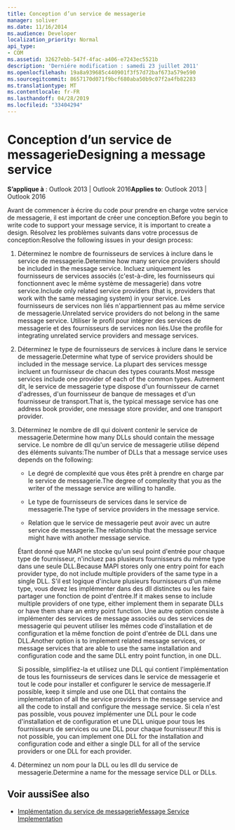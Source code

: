 ```yaml
---
title: Conception d’un service de messagerie
manager: soliver
ms.date: 11/16/2014
ms.audience: Developer
localization_priority: Normal
api_type:
- COM
ms.assetid: 32627ebb-547f-4fac-a406-e7243ec5521b
description: 'Derniére modification : samedi 23 juillet 2011'
ms.openlocfilehash: 19a8a939685c440901f3f57d72baf673a579e590
ms.sourcegitcommit: 8657170d071f9bcf680aba50b9c07f2a4fb82283
ms.translationtype: MT
ms.contentlocale: fr-FR
ms.lasthandoff: 04/28/2019
ms.locfileid: "33404294"
---
```

# <a name="designing-a-message-service"></a><span data-ttu-id="50708-103">Conception d’un service de messagerie</span><span class="sxs-lookup"><span data-stu-id="50708-103">Designing a message service</span></span>

<span data-ttu-id="50708-104">**S’applique à** : Outlook 2013 | Outlook 2016</span><span class="sxs-lookup"><span data-stu-id="50708-104">**Applies to**: Outlook 2013 | Outlook 2016</span></span> 
  
<span data-ttu-id="50708-105">Avant de commencer à écrire du code pour prendre en charge votre service de messagerie, il est important de créer une conception.</span><span class="sxs-lookup"><span data-stu-id="50708-105">Before you begin to write code to support your message service, it is important to create a design.</span></span> <span data-ttu-id="50708-106">Résolvez les problèmes suivants dans votre processus de conception:</span><span class="sxs-lookup"><span data-stu-id="50708-106">Resolve the following issues in your design process:</span></span>
  
1. <span data-ttu-id="50708-107">Déterminez le nombre de fournisseurs de services à inclure dans le service de messagerie.</span><span class="sxs-lookup"><span data-stu-id="50708-107">Determine how many service providers should be included in the message service.</span></span> <span data-ttu-id="50708-108">Incluez uniquement les fournisseurs de services associés (c'est-à-dire, les fournisseurs qui fonctionnent avec le même système de messagerie) dans votre service.</span><span class="sxs-lookup"><span data-stu-id="50708-108">Include only related service providers (that is, providers that work with the same messaging system) in your service.</span></span> <span data-ttu-id="50708-109">Les fournisseurs de services non liés n'appartiennent pas au même service de messagerie.</span><span class="sxs-lookup"><span data-stu-id="50708-109">Unrelated service providers do not belong in the same message service.</span></span> <span data-ttu-id="50708-110">Utiliser le profil pour intégrer des services de messagerie et des fournisseurs de services non liés.</span><span class="sxs-lookup"><span data-stu-id="50708-110">Use the profile for integrating unrelated service providers and message services.</span></span>
    
2. <span data-ttu-id="50708-111">Déterminez le type de fournisseurs de services à inclure dans le service de messagerie.</span><span class="sxs-lookup"><span data-stu-id="50708-111">Determine what type of service providers should be included in the message service.</span></span> <span data-ttu-id="50708-112">La plupart des services messge incluent un fournisseur de chacun des types courants.</span><span class="sxs-lookup"><span data-stu-id="50708-112">Most messge services include one provider of each of the common types.</span></span> <span data-ttu-id="50708-113">Autrement dit, le service de messagerie type dispose d'un fournisseur de carnet d'adresses, d'un fournisseur de banque de messages et d'un fournisseur de transport.</span><span class="sxs-lookup"><span data-stu-id="50708-113">That is, the typical message service has one address book provider, one message store provider, and one transport provider.</span></span>
    
3. <span data-ttu-id="50708-114">Déterminez le nombre de dll qui doivent contenir le service de messagerie.</span><span class="sxs-lookup"><span data-stu-id="50708-114">Determine how many DLLs should contain the message service.</span></span> <span data-ttu-id="50708-115">Le nombre de dll qu'un service de messagerie utilise dépend des éléments suivants:</span><span class="sxs-lookup"><span data-stu-id="50708-115">The number of DLLs that a message service uses depends on the following:</span></span>
    
   - <span data-ttu-id="50708-116">Le degré de complexité que vous êtes prêt à prendre en charge par le service de messagerie.</span><span class="sxs-lookup"><span data-stu-id="50708-116">The degree of complexity that you as the writer of the message service are willing to handle.</span></span>
    
   - <span data-ttu-id="50708-117">Le type de fournisseurs de services dans le service de messagerie.</span><span class="sxs-lookup"><span data-stu-id="50708-117">The type of service providers in the message service.</span></span>
    
   - <span data-ttu-id="50708-118">Relation que le service de messagerie peut avoir avec un autre service de messagerie.</span><span class="sxs-lookup"><span data-stu-id="50708-118">The relationship that the message service might have with another message service.</span></span>
    
   <span data-ttu-id="50708-119">Étant donné que MAPI ne stocke qu'un seul point d'entrée pour chaque type de fournisseur, n'incluez pas plusieurs fournisseurs du même type dans une seule DLL.</span><span class="sxs-lookup"><span data-stu-id="50708-119">Because MAPI stores only one entry point for each provider type, do not include multiple providers of the same type in a single DLL.</span></span> <span data-ttu-id="50708-120">S'il est logique d'inclure plusieurs fournisseurs d'un même type, vous devez les implémenter dans des dll distinctes ou les faire partager une fonction de point d'entrée.</span><span class="sxs-lookup"><span data-stu-id="50708-120">If it makes sense to include multiple providers of one type, either implement them in separate DLLs or have them share an entry point function.</span></span> <span data-ttu-id="50708-121">Une autre option consiste à implémenter des services de message associés ou des services de messagerie qui peuvent utiliser les mêmes code d'installation et de configuration et la même fonction de point d'entrée de DLL dans une DLL.</span><span class="sxs-lookup"><span data-stu-id="50708-121">Another option is to implement related message services, or message services that are able to use the same installation and configuration code and the same DLL entry point function, in one DLL.</span></span>
    
   <span data-ttu-id="50708-122">Si possible, simplifiez-la et utilisez une DLL qui contient l'implémentation de tous les fournisseurs de services dans le service de messagerie et tout le code pour installer et configurer le service de messagerie.</span><span class="sxs-lookup"><span data-stu-id="50708-122">If possible, keep it simple and use one DLL that contains the implementation of all the service providers in the message service and all the code to install and configure the message service.</span></span> <span data-ttu-id="50708-123">Si cela n'est pas possible, vous pouvez implémenter une DLL pour le code d'installation et de configuration et une DLL unique pour tous les fournisseurs de services ou une DLL pour chaque fournisseur.</span><span class="sxs-lookup"><span data-stu-id="50708-123">If this is not possible, you can implement one DLL for the installation and configuration code and either a single DLL for all of the service providers or one DLL for each provider.</span></span>
    
4. <span data-ttu-id="50708-124">Déterminez un nom pour la DLL ou les dll du service de messagerie.</span><span class="sxs-lookup"><span data-stu-id="50708-124">Determine a name for the message service DLL or DLLs.</span></span> 
    
## <a name="see-also"></a><span data-ttu-id="50708-125">Voir aussi</span><span class="sxs-lookup"><span data-stu-id="50708-125">See also</span></span>

- [<span data-ttu-id="50708-126">Implémentation du service de messagerie</span><span class="sxs-lookup"><span data-stu-id="50708-126">Message Service Implementation</span></span>](message-service-implementation.md)

